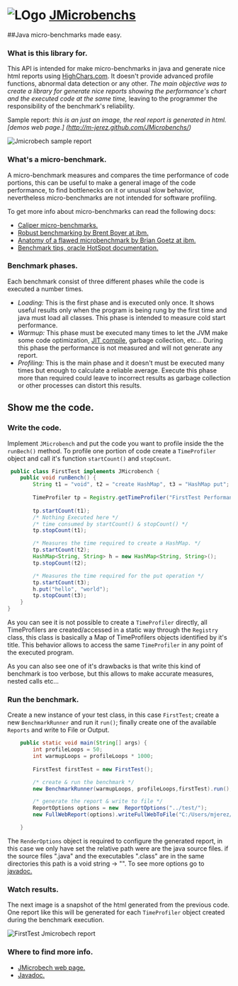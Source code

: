 # ![LOgo](https://raw.github.com/M-jerez/JMicrobenchs/master/media/Jmicrobench-logox32.png) [ JMicrobenchs](http://m-jerez.github.com/JMicrobenchs/)
##Java micro-benchmarks  made easy.

### What is this library for.
This API is intended for make micro-benchmarks in java and generate nice html reports using [HighChars.com](http://www.highcharts.com/). It doesn't provide advanced profile functions, abnormal data detection or any other. *The main objective was to create a library for generate nice reports showing the performance's chart and the executed code at the same time,* leaving to the programmer the responsibility of the benchmark's reliability.

Sample report: *this is an just an image, the real report is generated in html. [demos web page.] (http://m-jerez.github.com/JMicrobenchs/)*

![Jmicrobech sample report](https://raw.github.com/M-jerez/JMicrobenchs/master/media/report-sample.png)

### What's a micro-benchmark. 
A micro-benchmark measures and compares the time performance of code portions, this can be useful to make a general image of the code performance, to find bottlenecks on it or unusual slow behavior, nevertheless micro-benchmarks are not intended for software profiling. 

To get more info about micro-benchmarks can read the following docs:
* [Caliper micro-benchmarks.](https://code.google.com/p/caliper/wiki/JavaMicrobenchmarks)
* [Robust benchmarking by Brent Boyer at ibm.](http://www.ibm.com/developerworks/java/library/j-benchmark1/index.html)
* [Anatomy of a flawed microbenchmark by Brian Goetz at ibm.](http://www.ibm.com/developerworks/java/library/j-jtp02225/index.html)
* [Benchmark tips, oracle HotSpot documentation.](https://wikis.oracle.com/display/HotSpotInternals/MicroBenchmarks) 
 
### Benchmark phases.
Each benchmark consist of three different phases while the code is executed a number times.
* *Loading:* This is the first phase and is executed only once. It shows useful results only when the program is being rung by the first time and java must load all classes. This phase is intended to measure cold start performance.
* *Warmup:* This phase must be executed many times to let the JVM make some code optimization, [JIT compile](http://en.wikipedia.org/wiki/Just-in-time_compilation), garbage collection, etc... During this phase the performance is not measured and will not generate any report.
* *Profiling:* This is the main phase and it doesn't must be executed many times but enough to calculate a reliable average. Execute this phase more than required could leave to incorrect results as garbage collection or other processes can distort this results.  
  

## Show me the code.

### Write the code.
Implement `JMicrobench` and put the code you want to profile inside the the `runBech()` method. To profile one portion of code create a `TimeProfiler` object and call it's function `startCount()` and `stopCount`.
```java
 public class FirstTest implements JMicrobench {
	public void runBench() {
		String t1 = "void", t2 = "create HashMap", t3 = "HashMap put";
		
		TimeProfiler tp = Registry.getTimeProfiler("FirstTest Performance");
		
		tp.startCount(t1);
		/* Nothing Executed here */
		/* time consumed by startCount() & stopCount() */
		tp.stopCount(t1);

		/* Measures the time required to create a HashMap. */
		tp.startCount(t2);
		HashMap<String, String> h = new HashMap<String, String>();
		tp.stopCount(t2);

		/* Measures the time required for the put operation */
		tp.startCount(t3);
		h.put("hello", "world");
		tp.stopCount(t3);	
	}
}
```
As you can see it is not possible to create a `TimeProfiler` directly, all TimeProfilers are created/accessed in a static way through the `Registry` class, this class is basically a Map of TimeProfilers objects identified by it's title. This behavior allows to access the same `TimeProfiler` in any point of the executed program. 

As you can also see one of it's drawbacks is that write this kind of benchmark is too verbose, but this allows to make accurate measures, nested calls etc...


### Run the benchmark.
Create a new instance of your test class, in this case `FirstTest`; create a new `BenchmarkRunner` and run it `run()`;  finally create one of the available `Reports` and write to File or Output.
```java
	public static void main(String[] args) {		
		int profileLoops = 50;
		int warmupLoops = profileLoops * 1000;
		
		FirstTest firstTest = new FirstTest();

		/* create & run the benchmark */
		new BenchmarkRunner(warmupLoops, profileLoops,firstTest).run();

		/* generate the report & write to file */	
		ReportOptions options = new  ReportOptions("../test/");
		new FullWebReport(options).writeFullWebToFile("C:/Users/mjerez/Desktop/report.html");

	}
```

The `RenderOptions` object is required to configure the generated report, in this case we only have set the relative path were are the java source files. if the source files ".java" and the executables ".class" are in the same directories this path is a void string -> "". To see more options go to [javadoc.](http://m-jerez.github.com/JMicrobenchs/doc/mjerez/jmicrobench/reports/ReportOptions.html)

### Watch results.
The next image is a snapshot of the html generated from the previous code. One report like this will be generated for each `TimeProfiler` object created during the benchmark execution.

![FirstTest Jmicrobech report](https://raw.github.com/M-jerez/JMicrobenchs/master/media/report-FirstTest.png)


### Where to find more info.
* [JMicrobech web page.](http://m-jerez.github.com/JMicrobenchs/)
* [Javadoc.](http://m-jerez.github.com/JMicrobenchs/doc/)

